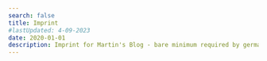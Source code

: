 ```yaml
---
search: false
title: Imprint
#lastUpdated: 4-09-2023
date: 2020-01-01
description: Imprint for Martin's Blog - bare minimum required by german law
---
```


<Title/>

Responsible person according to §5 TMG:

> Μаrtⅰn ТᎥllｍаnn    
> ՏеⅴerᎥnѕtr．２  
> 50678 Köln / Germany  
> E-Mail: mtillmann(at)gmail.com